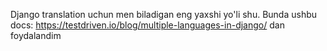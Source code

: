 Django translation uchun men biladigan eng yaxshi yo'li shu.
Bunda ushbu docs: https://testdriven.io/blog/multiple-languages-in-django/ dan foydalandim
